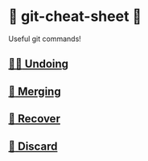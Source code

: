 # :steam_locomotive: git-cheat-sheet :steam_locomotive:
Useful git commands!

## [:man_facepalming: Undoing](undoing/index.md)
## [:couple_with_heart: Merging](merging/index.md)
## [:pray: Recover](recover/index.md)
## [:poop: Discard](discard/index.md)
